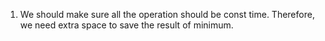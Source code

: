 1. We should make sure all the operation should be const time. Therefore, we need extra space to save the result of minimum.